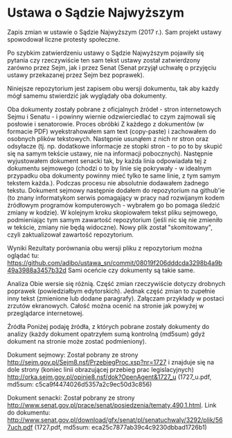 # Ustawa o Sądzie Najwyższym
Zapis zmian w ustawie o Sądzie Najwyższym (2017 r.).
Sam projekt ustawy spowodował liczne protesty społeczne.

Po szybkim zatwierdzeniu ustawy o Sądzie Najwyższym pojawiły się pytania czy rzeczywiście ten sam tekst ustawy został zatwierdzony zarówno przez Sejm, jak i przez Senat (Senat przyjął uchwałę o przyjęciu ustawy przekazanej przez Sejm bez poprawek).

Niniejsze repozytorium jest zapisem obu wersji dokumentu, tak aby każdy mógł samemu stwierdzić jak wyglądały oba dokumenty.

Oba dokumenty zostały pobrane z oficjalnych źródeł - stron internetowych Sejmu i Senatu - i powinny wiernie odzwierciedlać to czym zajmowali się posłowie i senatorowie.
Proces obróbki
Z każdego z dokumentów (w formacie PDF) wyekstrahowałem sam text (copy-paste) i zachowałem do osobnych plików tekstowych. Następnie usunąłem z nich nr stron oraz odsyłacze (tj. np. dodatkowe informacje ze stopki stron - to po to by skupić się na samym tekście ustawy, nie na informacji pobocznych). Następnie wyjustowałem dokument senacki tak, by każda linia odpowiadała tej z dokumentu sejmowego (chodzi o to by linie się pokrywały - w idealnym przypadku oba dokumenty powinny mieć tylko te same linie, z tym samym tekstem każda.). Podczas procesu nie absolutnie dodawałem żadnego tekstu.
Dokument sejmowy następnie dodałem do repozytorium na github'ie (to znany informatykom serwis pomagający w pracy nad rozwijanym kodem źródłowym programów komputerowych - wybrałem go bo pomaga śledzić zmiany w kodzie). W kolejnym kroku skopiowałem tekst pliku sejmowego, podmieniając tym samym zawartość repozytorium (jeśli nic się nie zmieniło w tekście, zmiany nie będą widoczne). Nowy plik został "skomitowany", czyli zaktualizował zawartość repozytorium.

Wyniki
Rezultaty porównania obu wersji pliku z repozytorium można oglądać tu:
https://github.com/adibo/ustawa_sn/commit/08019f206dddcda3298b4a9b49a3988a3457b32d
Sami oceńcie czy dokumenty są takie same.

Analiza
Obie wersie się różnią. Część zmian rzeczywiście dotyczy drobnych poprawek (powiedziałbym edytorskich). Jednak część zmian to zupełnie inny tekst (zmienione lub dodane paragrafy). Załączam przykłady w postaci zrzutów ekranowych. Całość można ocenić na stronie jak powyżej w przeglądarce internetowej.

Źródła
Poniżej podaję źródła, z których pobrane zostały dokumenty do analizy (każdy dokument opatrzyłem sumą kontrolną (md5sum) gdyż dokument na stronie może zostać podmieniony).

Dokument sejmowy:
Został pobrany ze strony http://sejm.gov.pl/Sejm8.nsf/PrzebiegProc.xsp?nr=1727 i znajduje się na dole strony (koniec linii obrazującej przebieg prac legislacyjnych)
http://orka.sejm.gov.pl/opinie8.nsf/dok?OpenAgent&1727_u (1727_u.pdf, md5sum: c5ca9f4474026d5357a2c9ec50d3c856)

Dokument senacki:
Został pobrany ze strony http://www.senat.gov.pl/prace/senat/posiedzenia/tematy,490,1.html. Link do dokumentu: http://www.senat.gov.pl/download/gfx/senat/pl/senatuchwaly/3292/plik/567uch.pdf (1727.pdf, md5sum: eca25c7877ab39c4c9230dbbad1726b1)